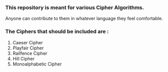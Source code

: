 ### This repository is meant for various Cipher Algorithms.

Anyone can contribute to them in whatever language they feel comfortable.

### The Ciphers that should be included are :

1. Caeser Cipher
2. Playfair Cipher
3. Railfence Cipher
4. Hill Cipher
5. Monoalphabetic Cipher
